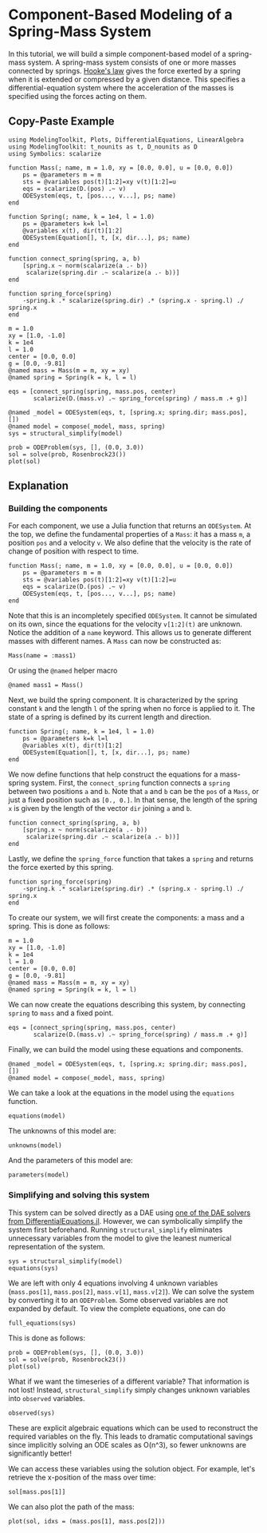 # Component-Based Modeling of a Spring-Mass System

In this tutorial, we will build a simple component-based model of a spring-mass system. A spring-mass system consists of one or more masses connected by springs. [Hooke's law](https://en.wikipedia.org/wiki/Hooke%27s_law) gives the force exerted by a spring when it is extended or compressed by a given distance. This specifies a differential-equation system where the acceleration of the masses is specified using the forces acting on them.

## Copy-Paste Example

```@example component
using ModelingToolkit, Plots, DifferentialEquations, LinearAlgebra
using ModelingToolkit: t_nounits as t, D_nounits as D
using Symbolics: scalarize

function Mass(; name, m = 1.0, xy = [0.0, 0.0], u = [0.0, 0.0])
    ps = @parameters m = m
    sts = @variables pos(t)[1:2]=xy v(t)[1:2]=u
    eqs = scalarize(D.(pos) .~ v)
    ODESystem(eqs, t, [pos..., v...], ps; name)
end

function Spring(; name, k = 1e4, l = 1.0)
    ps = @parameters k=k l=l
    @variables x(t), dir(t)[1:2]
    ODESystem(Equation[], t, [x, dir...], ps; name)
end

function connect_spring(spring, a, b)
    [spring.x ~ norm(scalarize(a .- b))
     scalarize(spring.dir .~ scalarize(a .- b))]
end

function spring_force(spring)
    -spring.k .* scalarize(spring.dir) .* (spring.x - spring.l) ./ spring.x
end

m = 1.0
xy = [1.0, -1.0]
k = 1e4
l = 1.0
center = [0.0, 0.0]
g = [0.0, -9.81]
@named mass = Mass(m = m, xy = xy)
@named spring = Spring(k = k, l = l)

eqs = [connect_spring(spring, mass.pos, center)
       scalarize(D.(mass.v) .~ spring_force(spring) / mass.m .+ g)]

@named _model = ODESystem(eqs, t, [spring.x; spring.dir; mass.pos], [])
@named model = compose(_model, mass, spring)
sys = structural_simplify(model)

prob = ODEProblem(sys, [], (0.0, 3.0))
sol = solve(prob, Rosenbrock23())
plot(sol)
```

## Explanation

### Building the components

For each component, we use a Julia function that returns an `ODESystem`. At the top, we define the fundamental properties of a `Mass`: it has a mass `m`, a position `pos` and a velocity `v`. We also define that the velocity is the rate of change of position with respect to time.

```@example component
function Mass(; name, m = 1.0, xy = [0.0, 0.0], u = [0.0, 0.0])
    ps = @parameters m = m
    sts = @variables pos(t)[1:2]=xy v(t)[1:2]=u
    eqs = scalarize(D.(pos) .~ v)
    ODESystem(eqs, t, [pos..., v...], ps; name)
end
```

Note that this is an incompletely specified `ODESystem`. It cannot be simulated on its own, since the equations for the velocity `v[1:2](t)` are unknown. Notice the addition of a `name` keyword. This allows us to generate different masses with different names. A `Mass` can now be constructed as:

```@example component
Mass(name = :mass1)
```

Or using the `@named` helper macro

```@example component
@named mass1 = Mass()
```

Next, we build the spring component. It is characterized by the spring constant `k` and the length `l` of the spring when no force is applied to it. The state of a spring is defined by its current length and direction.

```@example component
function Spring(; name, k = 1e4, l = 1.0)
    ps = @parameters k=k l=l
    @variables x(t), dir(t)[1:2]
    ODESystem(Equation[], t, [x, dir...], ps; name)
end
```

We now define functions that help construct the equations for a mass-spring system. First, the `connect_spring` function connects a `spring` between two positions `a` and `b`. Note that `a` and `b` can be the `pos` of a `Mass`, or just a fixed position such as `[0., 0.]`. In that sense, the length of the spring `x` is given by the length of the vector `dir` joining `a` and `b`.

```@example component
function connect_spring(spring, a, b)
    [spring.x ~ norm(scalarize(a .- b))
     scalarize(spring.dir .~ scalarize(a .- b))]
end
```

Lastly, we define the `spring_force` function that takes a `spring` and returns the force exerted by this spring.

```@example component
function spring_force(spring)
    -spring.k .* scalarize(spring.dir) .* (spring.x - spring.l) ./ spring.x
end
```

To create our system, we will first create the components: a mass and a spring. This is done as follows:

```@example component
m = 1.0
xy = [1.0, -1.0]
k = 1e4
l = 1.0
center = [0.0, 0.0]
g = [0.0, -9.81]
@named mass = Mass(m = m, xy = xy)
@named spring = Spring(k = k, l = l)
```

We can now create the equations describing this system, by connecting `spring` to `mass` and a fixed point.

```@example component
eqs = [connect_spring(spring, mass.pos, center)
       scalarize(D.(mass.v) .~ spring_force(spring) / mass.m .+ g)]
```

Finally, we can build the model using these equations and components.

```@example component
@named _model = ODESystem(eqs, t, [spring.x; spring.dir; mass.pos], [])
@named model = compose(_model, mass, spring)
```

We can take a look at the equations in the model using the `equations` function.

```@example component
equations(model)
```

The unknowns of this model are:

```@example component
unknowns(model)
```

And the parameters of this model are:

```@example component
parameters(model)
```

### Simplifying and solving this system

This system can be solved directly as a DAE using [one of the DAE solvers from DifferentialEquations.jl](https://docs.sciml.ai/DiffEqDocs/stable/solvers/dae_solve/). However, we can symbolically simplify the system first beforehand. Running `structural_simplify` eliminates unnecessary variables from the model to give the leanest numerical representation of the system.

```@example component
sys = structural_simplify(model)
equations(sys)
```

We are left with only 4 equations involving 4 unknown variables (`mass.pos[1]`,
`mass.pos[2]`, `mass.v[1]`, `mass.v[2]`). We can solve the system by converting
it to an `ODEProblem`. Some observed variables are not expanded by default. To
view the complete equations, one can do

```@example component
full_equations(sys)
```

This is done as follows:

```@example component
prob = ODEProblem(sys, [], (0.0, 3.0))
sol = solve(prob, Rosenbrock23())
plot(sol)
```

What if we want the timeseries of a different variable? That information is not lost! Instead, `structural_simplify` simply changes unknown variables into `observed` variables.

```@example component
observed(sys)
```

These are explicit algebraic equations which can be used to reconstruct the required variables on the fly. This leads to dramatic computational savings since implicitly solving an ODE scales as O(n^3), so fewer unknowns are significantly better!

We can access these variables using the solution object. For example, let's retrieve the x-position of the mass over time:

```@example component
sol[mass.pos[1]]
```

We can also plot the path of the mass:

```@example component
plot(sol, idxs = (mass.pos[1], mass.pos[2]))
```
